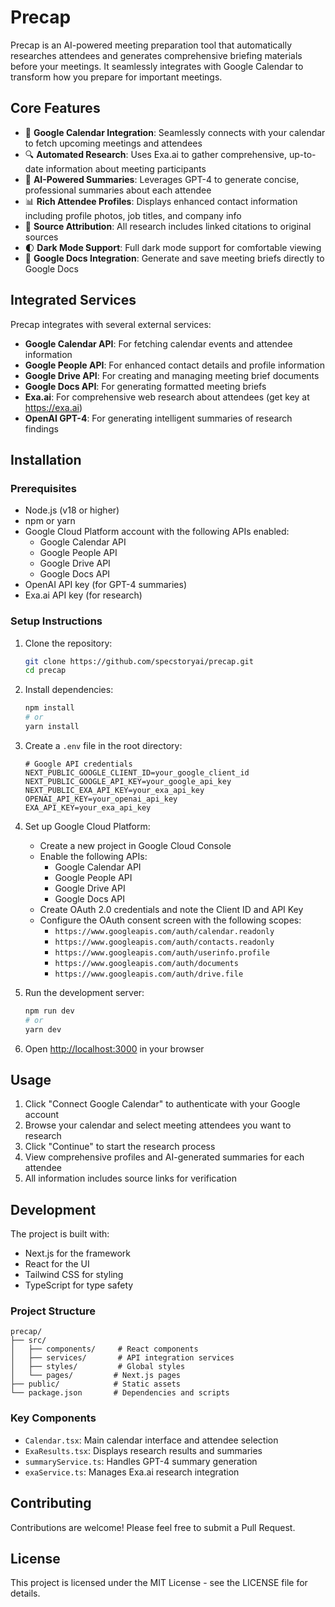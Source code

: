 # Precap

Precap is an AI-powered meeting preparation tool that automatically researches attendees and generates comprehensive briefing materials before your meetings. It seamlessly integrates with Google Calendar to transform how you prepare for important meetings.

## Core Features

- 🔄 **Google Calendar Integration**: Seamlessly connects with your calendar to fetch upcoming meetings and attendees
- 🔍 **Automated Research**: Uses Exa.ai to gather comprehensive, up-to-date information about meeting participants
- 🤖 **AI-Powered Summaries**: Leverages GPT-4 to generate concise, professional summaries about each attendee
- 📊 **Rich Attendee Profiles**: Displays enhanced contact information including profile photos, job titles, and company info
- 📝 **Source Attribution**: All research includes linked citations to original sources
- 🌓 **Dark Mode Support**: Full dark mode support for comfortable viewing
- 📄 **Google Docs Integration**: Generate and save meeting briefs directly to Google Docs

## Integrated Services

Precap integrates with several external services:

- **Google Calendar API**: For fetching calendar events and attendee information
- **Google People API**: For enhanced contact details and profile information
- **Google Drive API**: For creating and managing meeting brief documents
- **Google Docs API**: For generating formatted meeting briefs
- **Exa.ai**: For comprehensive web research about attendees (get key at https://exa.ai)
- **OpenAI GPT-4**: For generating intelligent summaries of research findings

## Installation

### Prerequisites

- Node.js (v18 or higher)
- npm or yarn
- Google Cloud Platform account with the following APIs enabled:
  - Google Calendar API
  - Google People API
  - Google Drive API
  - Google Docs API
- OpenAI API key (for GPT-4 summaries)
- Exa.ai API key (for research)

### Setup Instructions

1. Clone the repository:
   ```bash
   git clone https://github.com/specstoryai/precap.git
   cd precap
   ```

2. Install dependencies:
   ```bash
   npm install
   # or
   yarn install
   ```

3. Create a `.env` file in the root directory:
   ```env
   # Google API credentials
   NEXT_PUBLIC_GOOGLE_CLIENT_ID=your_google_client_id
   NEXT_PUBLIC_GOOGLE_API_KEY=your_google_api_key
   NEXT_PUBLIC_EXA_API_KEY=your_exa_api_key
   OPENAI_API_KEY=your_openai_api_key
   EXA_API_KEY=your_exa_api_key
   ```

4. Set up Google Cloud Platform:
   - Create a new project in Google Cloud Console
   - Enable the following APIs:
     - Google Calendar API
     - Google People API
     - Google Drive API
     - Google Docs API
   - Create OAuth 2.0 credentials and note the Client ID and API Key
   - Configure the OAuth consent screen with the following scopes:
     - `https://www.googleapis.com/auth/calendar.readonly`
     - `https://www.googleapis.com/auth/contacts.readonly`
     - `https://www.googleapis.com/auth/userinfo.profile`
     - `https://www.googleapis.com/auth/documents`
     - `https://www.googleapis.com/auth/drive.file`

5. Run the development server:
   ```bash
   npm run dev
   # or
   yarn dev
   ```

6. Open [http://localhost:3000](http://localhost:3000) in your browser

## Usage

1. Click "Connect Google Calendar" to authenticate with your Google account
2. Browse your calendar and select meeting attendees you want to research
3. Click "Continue" to start the research process
4. View comprehensive profiles and AI-generated summaries for each attendee
5. All information includes source links for verification

## Development

The project is built with:

- Next.js for the framework
- React for the UI
- Tailwind CSS for styling
- TypeScript for type safety

### Project Structure

```
precap/
├── src/
│   ├── components/     # React components
│   ├── services/       # API integration services
│   ├── styles/         # Global styles
│   └── pages/         # Next.js pages
├── public/            # Static assets
└── package.json       # Dependencies and scripts
```

### Key Components

- `Calendar.tsx`: Main calendar interface and attendee selection
- `ExaResults.tsx`: Displays research results and summaries
- `summaryService.ts`: Handles GPT-4 summary generation
- `exaService.ts`: Manages Exa.ai research integration

## Contributing

Contributions are welcome! Please feel free to submit a Pull Request.

## License

This project is licensed under the MIT License - see the LICENSE file for details. 